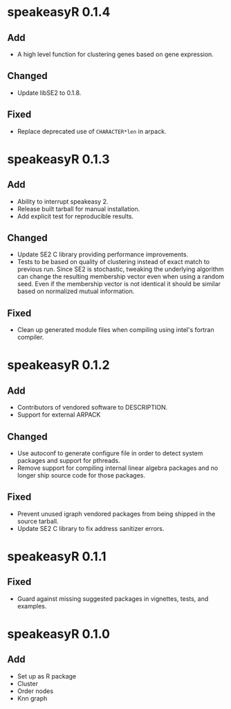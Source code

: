 # speakeasyR 0.1.4

## Add

- A high level function for clustering genes based on gene expression.

## Changed

- Update libSE2 to 0.1.8.

## Fixed

- Replace deprecated use of `CHARACTER*len` in arpack.

# speakeasyR 0.1.3

## Add

- Ability to interrupt speakeasy 2.
- Release built tarball for manual installation.
- Add explicit test for reproducible results.

## Changed

- Update SE2 C library providing performance improvements.
- Tests to be based on quality of clustering instead of exact match to previous run. Since SE2 is stochastic, tweaking the underlying algorithm can change the resulting membership vector even when using a random seed. Even if the membership vector is not identical it should be similar based on normalized mutual information.

## Fixed

- Clean up generated module files when compiling using intel's fortran compiler.

# speakeasyR 0.1.2

## Add

- Contributors of vendored software to DESCRIPTION.
- Support for external ARPACK

## Changed

- Use autoconf to generate configure file in order to detect system packages and support for pthreads.
- Remove support for compiling internal linear algebra packages and no longer ship source code for those packages.

## Fixed

- Prevent unused igraph vendored packages from being shipped in the source tarball.
- Update SE2 C library to fix address sanitizer errors.

# speakeasyR 0.1.1

## Fixed

- Guard against missing suggested packages in vignettes, tests, and examples.

# speakeasyR 0.1.0

## Add

- Set up as R package
- Cluster
- Order nodes
- Knn graph
